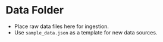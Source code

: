 # Data Folder

- Place raw data files here for ingestion.
- Use `sample_data.json` as a template for new data sources.
